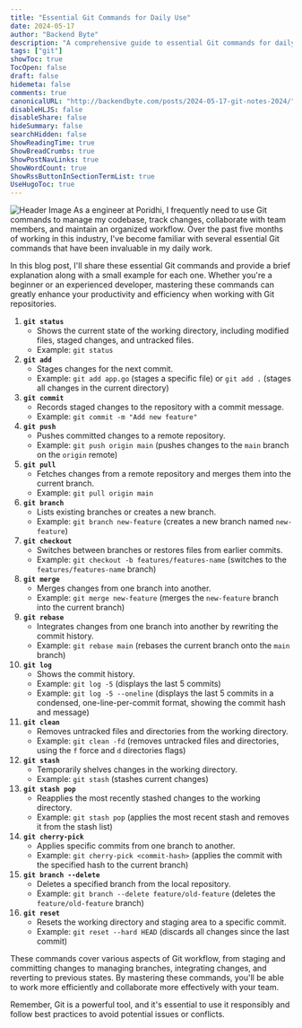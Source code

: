 ```yaml
---
title: "Essential Git Commands for Daily Use"
date: 2024-05-17
author: "Backend Byte"
description: "A comprehensive guide to essential Git commands for daily use, based on real-world experience."
tags: ["git"]
showToc: true
TocOpen: false
draft: false
hidemeta: false
comments: true
canonicalURL: "http://backendbyte.com/posts/2024-05-17-git-notes-2024/"
disableHLJS: false
disableShare: false
hideSummary: false
searchHidden: false
ShowReadingTime: true
ShowBreadCrumbs: true
ShowPostNavLinks: true
ShowWordCount: true
ShowRssButtonInSectionTermList: true
UseHugoToc: true
---
```


![Header Image](/images/posts/default/post-bg-desk.jpg)
As a engineer at Poridhi, I frequently need to use Git commands to manage my codebase, track changes, collaborate with team members, and maintain an organized workflow. Over the past five months of working in this industry, I've become familiar with several essential Git commands that have been invaluable in my daily work.

In this blog post, I'll share these essential Git commands and provide a brief explanation along with a small example for each one. Whether you're a beginner or an experienced developer, mastering these commands can greatly enhance your productivity and efficiency when working with Git repositories.

1. **`git status`**
    - Shows the current state of the working directory, including modified files, staged changes, and untracked files.
    - Example: `git status`
2. **`git add`**
    - Stages changes for the next commit.
    - Example: `git add app.go` (stages a specific file) or `git add .` (stages all changes in the current directory)
3. **`git commit`**
    - Records staged changes to the repository with a commit message.
    - Example: `git commit -m "Add new feature"`
4. **`git push`**
    - Pushes committed changes to a remote repository.
    - Example: `git push origin main` (pushes changes to the `main` branch on the `origin` remote)
5. **`git pull`**
    - Fetches changes from a remote repository and merges them into the current branch.
    - Example: `git pull origin main`
6. **`git branch`**
    - Lists existing branches or creates a new branch.
    - Example: `git branch new-feature` (creates a new branch named `new-feature`)
7. **`git checkout`**
    - Switches between branches or restores files from earlier commits.
    - Example: `git checkout -b features/features-name` (switches to the `features/features-name` branch)
8. **`git merge`**
    - Merges changes from one branch into another.
    - Example: `git merge new-feature` (merges the `new-feature` branch into the current branch)
9. **`git rebase`**
    - Integrates changes from one branch into another by rewriting the commit history.
    - Example: `git rebase main` (rebases the current branch onto the `main` branch)
10. **`git log`**
    - Shows the commit history.
    - Example: `git log -5` (displays the last 5 commits)
    - Example: `git log -5 --oneline` (displays the last 5 commits in a condensed, one-line-per-commit format, showing the commit hash and message)
11. **`git clean`**
    - Removes untracked files and directories from the working directory.
    - Example: `git clean -fd` (removes untracked files and directories, using the `f` force and `d` directories flags)
12. **`git stash`**
    - Temporarily shelves changes in the working directory.
    - Example: `git stash` (stashes current changes)
13. **`git stash pop`**
    - Reapplies the most recently stashed changes to the working directory.
    - Example: `git stash pop` (applies the most recent stash and removes it from the stash list)
14. **`git cherry-pick`**
    - Applies specific commits from one branch to another.
    - Example: `git cherry-pick <commit-hash>` (applies the commit with the specified hash to the current branch)
15. **`git branch --delete`**
    - Deletes a specified branch from the local repository.
    - Example: `git branch --delete feature/old-feature` (deletes the `feature/old-feature` branch)
16. **`git reset`**
    - Resets the working directory and staging area to a specific commit.
    - Example: `git reset --hard HEAD` (discards all changes since the last commit)

These commands cover various aspects of Git workflow, from staging and committing changes to managing branches, integrating changes, and reverting to previous states. By mastering these commands, you'll be able to work more efficiently and collaborate more effectively with your team.

Remember, Git is a powerful tool, and it's essential to use it responsibly and follow best practices to avoid potential issues or conflicts.
